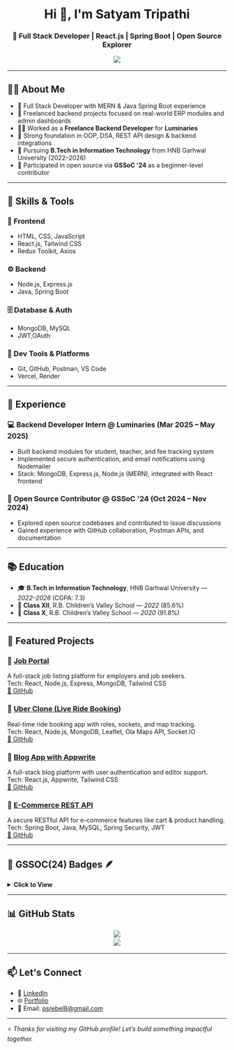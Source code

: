 <h1 align="center">Hi 👋, I'm Satyam Tripathi</h1>
<h3 align="center">🚀 Full Stack Developer | React.js | Spring Boot | Open Source Explorer</h3>

<p align="center">
  <img src="https://readme-typing-svg.demolab.com/?lines=React.js+Developer;Spring+Boot+Developer;MERN+Stack+Enthusiast;Open+Source+Explorer;Problem+Solver&center=true&width=500&height=30" />
</p>

---

## 🧑‍💻 About Me

- 🔧 Full Stack Developer with MERN & Java Spring Boot experience  
- 💼 Freelanced backend projects focused on real-world ERP modules and admin dashboards  
- 👨‍💻 Worked as a **Freelance Backend Developer** for **Luminaries**  
- 🧠 Strong foundation in OOP, DSA, REST API design & backend integrations  
- 🏫 Pursuing **B.Tech in Information Technology** from HNB Garhwal University (2022–2026)  
- 📂 Participated in open source via **GSSoC '24** as a beginner-level contributor  

---

## 🧠 Skills & Tools

### 🚀 Frontend
- HTML, CSS, JavaScript  
- React.js, Tailwind CSS  
- Redux Toolkit, Axios  

### ⚙️ Backend
- Node.js, Express.js  
- Java, Spring Boot  

### 🗄️ Database & Auth
- MongoDB, MySQL  
- JWT,OAuth  

### 🧰 Dev Tools & Platforms
- Git, GitHub, Postman, VS Code  
- Vercel, Render  

---

## 💼 Experience

### 💻 Backend Developer Intern @ Luminaries (Mar 2025 – May 2025)
- Built backend modules for student, teacher, and fee tracking system  
- Implemented secure authentication, and email notifications using Nodemailer  
- Stack: MongoDB, Express.js, Node.js (MERN), integrated with React frontend  

### 🧪 Open Source Contributor @ GSSoC '24 (Oct 2024 – Nov 2024)
- Explored open source codebases and contributed to issue discussions  
- Gained experience with GitHub collaboration, Postman APIs, and documentation  

---

## 📚 Education

- 🎓 **B.Tech in Information Technology**, HNB Garhwal University — *2022–2026* (CGPA: 7.3)  
- 🏫 **Class XII**, R.B. Children’s Valley School — *2022* (85.6%)  
- 🏫 **Class X**, R.B. Children’s Valley School — *2020* (91.8%)  

---

## 🚀 Featured Projects

### 🔹 [Job Portal](https://jobportalfrontend-ivory.vercel.app/)
A full-stack job listing platform for employers and job seekers.  
Tech: React, Node.js, Express, MongoDB, Tailwind CSS  
[🔗 GitHub](https://github.com/rebel1321/JobPortalFullStack)

### 🔹 [Uber Clone (Live Ride Booking)](https://uber-sepia-five.vercel.app/)
Real-time ride booking app with roles, sockets, and map tracking.  
Tech: React, Node.js, MongoDB, Leaflet, Ola Maps API, Socket.IO  
[🔗 GitHub](https://github.com/rebel1321/Uber)

### 🔹 [Blog App with Appwrite](https://blog-site-self-two.vercel.app/)
A full-stack blog platform with user authentication and editor support.  
Tech: React.js, Appwrite, Tailwind CSS  
[🔗 GitHub](https://github.com/rebel1321/BlogSite)

### 🔹 [E-Commerce REST API](https://documenter.getpostman.com/view/37609437/2sB34kDyFz#415c7fcf-945d-41f5-8470-e30641602696)
A secure RESTful API for e-commerce features like cart & product handling.  
Tech: Spring Boot, Java, MySQL, Spring Security, JWT  
[🔗 GitHub](https://github.com/rebel1321/EcommerceAPI-SpringBoot)

---

## 🏅 GSSOC(24) Badges 🪶

<details>
  <summary><b>Click to View</b></summary><br>
  <div align="center" style='display:flex; align-items:center; gap: 10px;'>
    <img src="https://raw.githubusercontent.com/GSSoC24/Postman-Challenge/main/docs/assets/Postman%20White.png" width="100px" height="100px" />
    <img src="https://raw.githubusercontent.com/GSSoC24/Postman-Challenge/main/docs/assets/1.png" width="100px" height="100px" />
    <img src="https://raw.githubusercontent.com/GSSoC24/Postman-Challenge/main/docs/assets/2.png" width="100px" height="100px" />
    <img src="https://raw.githubusercontent.com/GSSoC24/Postman-Challenge/main/docs/assets/3.png" width="100px" height="100px" />
    <img src="https://raw.githubusercontent.com/GSSoC24/Postman-Challenge/main/docs/assets/4.png" width="100px" height="100px" />
    <img src="https://raw.githubusercontent.com/GSSoC24/Postman-Challenge/main/docs/assets/5.png" width="100px" height="100px" />
    <img src="https://raw.githubusercontent.com/GSSoC24/Postman-Challenge/main/docs/assets/6.png" width="105px" height="105px" />
    <img src="https://raw.githubusercontent.com/GSSoC24/Postman-Challenge/main/docs/assets/7.png" width="100px" height="100px" />
    <img src="https://raw.githubusercontent.com/GSSoC24/Postman-Challenge/main/docs/assets/8.png" width="100px" height="100px" />
    <img src="https://raw.githubusercontent.com/GSSoC24/Contributor/refs/heads/main/assets/Git%20Explorer.png" width="100px" height="100px" />
    <img src="https://raw.githubusercontent.com/GSSoC24/Contributor/refs/heads/main/assets/Pull%20Expert.png" width="100px" height="100px" />
  </div>
</details>

---

## 📊 GitHub Stats

<p align="center">
  <img src="https://github-readme-stats.vercel.app/api?username=rebel1321&show_icons=true&theme=tokyonight" />
  <br />
  <img src="https://github-readme-streak-stats.herokuapp.com?user=rebel1321&theme=tokyonight" />
</p>

---

## 📫 Let's Connect

- 💼 [LinkedIn](https://linkedin.com/in/satyamtripathi1421)  
- 🌐 [Portfolio](https://satyamtripathi.vercel.app)  
- 📩 Email: psrebel8@gmail.com  

---

⭐ *Thanks for visiting my GitHub profile! Let’s build something impactful together.*
